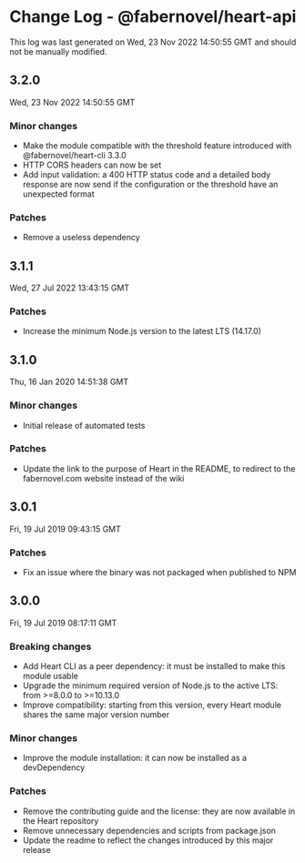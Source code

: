 # Change Log - @fabernovel/heart-api

This log was last generated on Wed, 23 Nov 2022 14:50:55 GMT and should not be manually modified.

## 3.2.0
Wed, 23 Nov 2022 14:50:55 GMT

### Minor changes

- Make the module compatible with the threshold feature introduced with @fabernovel/heart-cli 3.3.0
- HTTP CORS headers can now be set
- Add input validation: a 400 HTTP status code and a detailed body response are now send if the configuration or the threshold have an unexpected format

### Patches

- Remove a useless dependency

## 3.1.1
Wed, 27 Jul 2022 13:43:15 GMT

### Patches

- Increase the minimum Node.js version to the latest LTS (14.17.0)

## 3.1.0
Thu, 16 Jan 2020 14:51:38 GMT

### Minor changes

- Initial release of automated tests

### Patches

- Update the link to the purpose of Heart in the README, to redirect to the fabernovel.com website instead of the wiki

## 3.0.1
Fri, 19 Jul 2019 09:43:15 GMT

### Patches

- Fix an issue where the binary was not packaged when published to NPM

## 3.0.0
Fri, 19 Jul 2019 08:17:11 GMT

### Breaking changes

- Add Heart CLI as a peer dependency: it must be installed to make this module usable
- Upgrade the minimum required version of Node.js to the active LTS: from >=8.0.0 to >=10.13.0
- Improve compatibility: starting from this version, every Heart module shares the same major version number

### Minor changes

- Improve the module installation: it can now be installed as a devDependency

### Patches

- Remove the contributing guide and the license: they are now available in the Heart repository
- Remove unnecessary dependencies and scripts from package.json
- Update the readme to reflect the changes introduced by this major release

